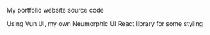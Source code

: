 My portfolio website source code

Using Vun UI, my own Neumorphic UI React library for some styling
